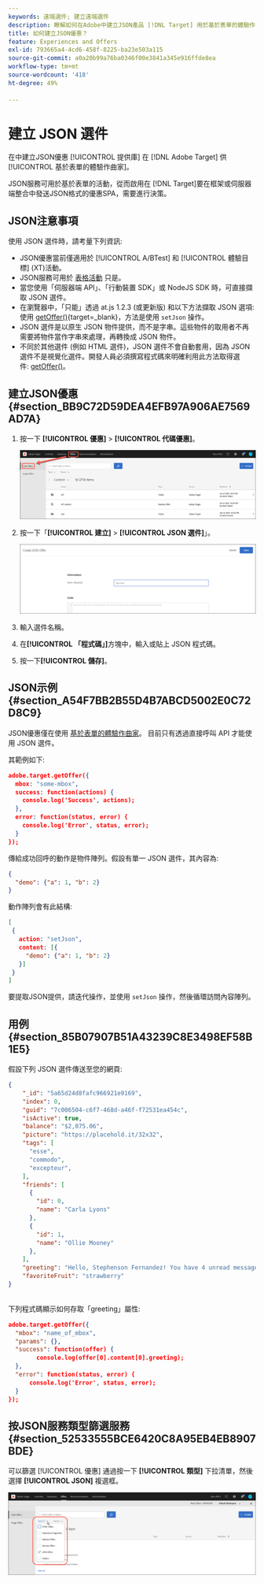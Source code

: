 ```yaml
---
keywords: 遠端選件; 建立遠端選件
description: 瞭解如何在Adobe中建立JSON產品 [!DNL Target] 用於基於表單的體驗作曲家。 JSON產品對框架或SPA伺服器端整合非常有用。
title: 如何建立JSON優惠？
feature: Experiences and Offers
exl-id: 793665a4-4cd6-458f-8225-ba23e503a115
source-git-commit: a0a20b99a76ba0346f00e3841a345e916ffde8ea
workflow-type: tm+mt
source-wordcount: '418'
ht-degree: 49%

---
```


# 建立 JSON 選件

在中建立JSON優惠 [!UICONTROL 提供庫] 在 [!DNL Adobe Target] 供 [!UICONTROL 基於表單的體驗作曲家]。

JSON服務可用於基於表單的活動，從而啟用在 [!DNL Target]要在框架或伺服器端整合中發送JSON格式的優惠SPA，需要進行決策。

## JSON注意事項

使用 JSON 選件時，請考量下列資訊:

* JSON優惠當前僅適用於 [!UICONTROL A/BTest] 和 [!UICONTROL 體驗目標] (XT)活動。
* JSON服務可用於 [表格活動](/help/main/c-experiences/form-experience-composer.md) 只是。
* 當您使用「伺服器端 API」、「行動裝置 SDK」或 NodeJS SDK 時，可直接擷取 JSON 選件。
* 在瀏覽器中，「只能」透過 at.js 1.2.3 (或更新版) 和以下方法擷取 JSON 選項: 使用 [getOffer()](https://developer.adobe.com/target/implement/client-side/atjs/atjs-functions/adobe-target-getoffer/){target=_blank}，方法是使用 `setJson` 操作。
* JSON 選件是以原生 JSON 物件提供，而不是字串。這些物件的取用者不再需要將物件當作字串來處理，再轉換成 JSON 物件。
* 不同於其他選件 (例如 HTML 選件)，JSON 選件不會自動套用，因為 JSON 選件不是視覺化選件。開發人員必須撰寫程式碼來明確利用此方法取得選件: [getOffer()](https://developer.adobe.com/target/implement/client-side/atjs/atjs-functions/adobe-target-getoffer/)。

## 建立JSON優惠 {#section_BB9C72D59DEA4EFB97A906AE7569AD7A}

1. 按一下 **[!UICONTROL 優惠]** > **[!UICONTROL 代碼優惠]**。

   ![「優惠」>「代碼優惠」頁籤](/help/main/c-experiences/c-manage-content/assets/code-offers-tab.png)

1. 按一下「**[!UICONTROL 建立]** > **[!UICONTROL JSON 選件]**」。

   ![](assets/offer-json.png)

1. 輸入選件名稱。
1. 在&#x200B;**[!UICONTROL 「程式碼」]**&#x200B;方塊中，輸入或貼上 JSON 程式碼。
1. 按一下&#x200B;**[!UICONTROL 儲存]**。

## JSON示例 {#section_A54F7BB2B55D4B7ABCD5002E0C72D8C9}

JSON優惠僅在使用 [基於表單的體驗作曲家](/help/main/c-experiences/form-experience-composer.md)。 目前只有透過直接呼叫 API 才能使用 JSON 選件。

其範例如下:

```json
adobe.target.getOffer({ 
  mbox: "some-mbox", 
  success: function(actions) { 
    console.log('Success', actions); 
  }, 
  error: function(status, error) { 
    console.log('Error', status, error); 
  } 
});
```

傳給成功回呼的動作是物件陣列。假設有單一 JSON 選件，其內容為:

```json
{ 
  "demo": {"a": 1, "b": 2} 
}
```

動作陣列會有此結構:

```json
[ 
 { 
   action: "setJson", 
   content: [{ 
     "demo": {"a": 1, "b": 2} 
   }] 
 }  
]
```

要提取JSON提供，請迭代操作，並使用 `setJson` 操作，然後循環訪問內容陣列。

## 用例 {#section_85B07907B51A43239C8E3498EF58B1E5}

假設下列 JSON 選件傳送至您的網頁:

```json
{ 
    "_id": "5a65d24d8fafc966921e9169", 
    "index": 0, 
    "guid": "7c006504-c6f7-468d-a46f-f72531ea454c", 
    "isActive": true, 
    "balance": "$2,075.06", 
    "picture": "https://placehold.it/32x32", 
    "tags": [ 
      "esse", 
      "commodo", 
      "excepteur", 
    ], 
    "friends": [ 
      { 
        "id": 0, 
        "name": "Carla Lyons" 
      }, 
      { 
        "id": 1, 
        "name": "Ollie Mooney" 
      }, 
    ], 
    "greeting": "Hello, Stephenson Fernandez! You have 4 unread messages.", 
    "favoriteFruit": "strawberry" 
} 
  
```

下列程式碼顯示如何存取「greeting」屬性:

```json
adobe.target.getOffer({   
  "mbox": "name_of_mbox", 
  "params": {}, 
  "success": function(offer) {           
        console.log(offer[0].content[0].greeting); 
  },   
  "error": function(status, error) {           
      console.log('Error', status, error); 
  } 
});
```

## 按JSON服務類型篩選服務 {#section_52533555BCE6420C8A95EB4EB8907BDE}

可以篩選 [!UICONTROL 優惠] 通過按一下 **[!UICONTROL 類型]** 下拉清單，然後選擇 **[!UICONTROL JSON]** 複選框。

![](assets/offer-json-filter.png)
